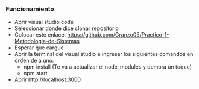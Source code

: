 ### Funcionamiento
- Abrir visual studio code
- Seleccionar donde dice clonar repositorio
- Colocar este enlace: https://github.com/Granzo05/Practico-1-Metodologia-de-Sistemas
- Esperar que cargue
- Abrir la terminal del visual studio e ingresar los siguientes comandos en orden de a uno:
    - npm install (Te va a actualizar el node_modules y demora un toque)
    - npm start
- Abrir http://localhost:3000